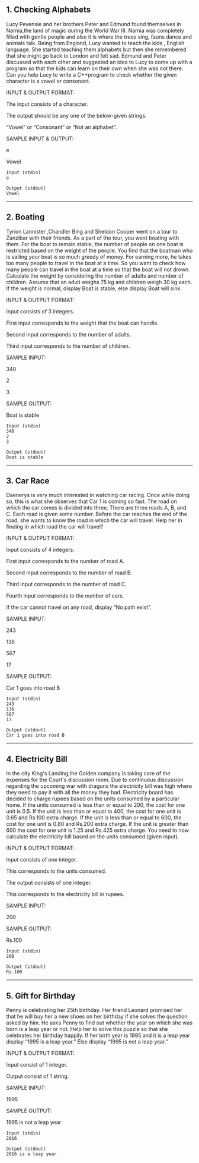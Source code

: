 ## 1. Checking Alphabets
Lucy Pevensie and her brothers Peter and Edmund found themselves in Narnia,the land of magic during the World War III. Narnia was completely filled with gentle people and also it is where the trees sing, fauns dance and animals talk. Being from England, Lucy wanted to teach the kids , English language. She started teaching them alphabets but then she remembered that she might go back to London and felt sad. Edmund and Peter discussed with each other and suggested an idea to Lucy to come up with a program so that the kids can learn on their own when she was not there. Can you help Lucy to write a C++program to check whether the given character is a vowel or consonant.

INPUT & OUTPUT FORMAT:

The input consists of a character.

The output should be any one of the below-given strings.

“Vowel” or “Consonant” or “Not an alphabet”.



SAMPLE INPUT & OUTPUT:

e

Vowel
```
Input (stdin)
e
```
```
Output (stdout)
Vowel
```

<hr>

## 2. Boating
Tyrion Lannister ,Chandler Bing and Sheldon Cooper went on a tour to Zanzibar with their friends. As a part of the tour, you went boating with them. For the boat to remain stable, the number of people on one boat is restricted based on the weight of the people. You find that the boatman who is sailing your boat is so much greedy of money. For earning more, he takes too many people to travel in the boat at a time. So you want to check how many people can travel in the boat at a time so that the boat will not drown. Calculate the weight by considering the number of adults and number of children. Assume that an adult weighs 75 kg and children weigh 30 kg each. If the weight is normal, display Boat is stable, else display Boat will sink.

INPUT & OUTPUT FORMAT:

Input consists of 3 integers.

First input corresponds to the weight that the boat can handle.

Second input corresponds to the number of adults.

Third input corresponds to the number of children.

SAMPLE INPUT: 

340

2

3

SAMPLE OUTPUT: 

Boat is stable

```
Input (stdin)
340
2
3
```
```
Output (stdout)
Boat is stable
```

<hr>

## 3. Car Race
Daenerys is very much interested in watching car racing. Once while doing so, this is what she observes that Car 1 is coming so fast. The road on which the car comes is divided into three. There are three roads A, B, and C. Each road is given some number. Before the car reaches the end of the road, she wants to know the road in which the car will travel. Help her in finding in which road the car will travel?

INPUT & OUTPUT FORMAT:

Input consists of 4 integers.

First input corresponds to the number of road A.

Second input corresponds to the number of road B.

Third input corresponds to the number of road C.

Fourth input corresponds to the number of cars.

If the car cannot travel on any road, display “No path exist”.

SAMPLE INPUT: 

243

136

567

17

SAMPLE OUTPUT: 

Car 1 goes into road B

```
Input (stdin)
243
136
567
17
```
```
Output (stdout)
Car 1 goes into road B
```

<hr>

## 4. Electricity Bill
In the city King's Landing,the Golden company is taking care of the expenses for the Court's discussion room. Due to continuous discussion regarding the upcoming war with dragons the electricity bill was high where they need to pay it with all the money they had. Electricity board has decided to charge rupees based on the units consumed by a particular home. If the units consumed is less than or equal to 200, the cost for one unit is 0.5. If the unit is less than or equal to 400, the cost for one unit is 0.65 and Rs.100 extra charge. If the unit is less than or equal to 600, the cost for one unit is 0.80 and Rs.200 extra charge. If the unit is greater than 600 the cost for one unit is 1.25 and Rs.425 extra charge. You need to now calculate the electricity bill based on the units consumed (given input).

INPUT & OUTPUT FORMAT:

Input consists of one integer.

This corresponds to the units consumed.

The output consists of one integer.

This corresponds to the electricity bill in rupees.

SAMPLE INPUT:

200

SAMPLE OUTPUT:

Rs.100


```
Input (stdin)
200
```
```
Output (stdout)
Rs.100
```

<hr>

## 5. Gift for Birthday
Penny is celebrating her 25th birthday. Her friend Leonard promised her that he will buy her a new shoes on her birthday if she solves the question asked by him. He asks Penny to find out whether the year on which she was born is a leap year or not. Help her to solve this puzzle so that she celebrates her birthday happily. If her birth year is 1995 and it is a leap year display “1995 is a leap year.” Else display “1995 is not a leap year.”

INPUT & OUTPUT FORMAT:

Input consist of 1 integer.

Output consist of 1 string.

SAMPLE INPUT:

1995

SAMPLE OUTPUT:

1995 is not a leap year

```
Input (stdin)
2016
```
```
Output (stdout)
2016 is a leap year
```